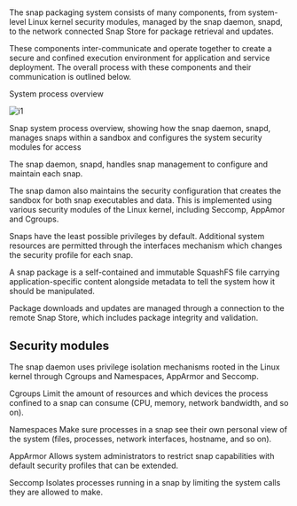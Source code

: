 # **[](https://snapcraft.io/docs/system-architecture)**

The snap packaging system consists of many components, from system-level Linux kernel security modules, managed by the snap daemon, snapd, to the network connected Snap Store for package retrieval and updates.

These components inter-communicate and operate together to create a secure and confined execution environment for application and service deployment. The overall process with these components and their communication is outlined below.

System process overview

![i1](https://forum-snapcraft-io.s3.us-east-1.amazonaws.com/original/2X/8/8f76a1f0aba689e4f298779787c2da7ec4bcd373.png)

Snap system process overview, showing how the snap daemon, snapd, manages snaps within a sandbox and configures the system security modules for access

The snap daemon, snapd, handles snap management to configure and maintain each snap.

The snap damon also maintains the security configuration that creates the sandbox for both snap executables and data. This is implemented using various security modules of the Linux kernel, including Seccomp, AppAmor and Cgroups.

Snaps have the least possible privileges by default. Additional system resources are permitted through the interfaces mechanism which changes the security profile for each snap.

A snap package is a self-contained and immutable SquashFS file carrying application-specific content alongside metadata to tell the system how it should be manipulated.

Package downloads and updates are managed through a connection to the remote Snap Store, which includes package integrity and validation.

## Security modules

The snap daemon uses privilege isolation mechanisms rooted in the Linux kernel through Cgroups and Namespaces, AppArmor and Seccomp.

Cgroups Limit the amount of resources and which devices the process confined to a snap can consume (CPU, memory, network bandwidth, and so on).

Namespaces Make sure processes in a snap see their own personal view of the system (files, processes, network interfaces, hostname, and so on).

AppArmor Allows system administrators to restrict snap capabilities with default security profiles that can be extended.

Seccomp Isolates processes running in a snap by limiting the system calls they are allowed to make.
